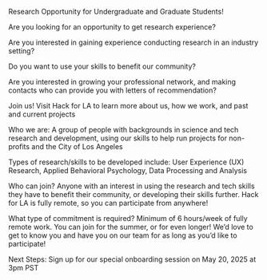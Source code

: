 Research Opportunity for Undergraduate and Graduate Students!

Are you looking for an opportunity to get research experience?

Are you interested in gaining experience conducting research in an industry setting?

Do you want to use your skills to benefit our community?

Are you interested in growing your professional network, and making contacts who can provide you with letters of recommendation?

Join us! Visit Hack for LA to learn more about us, how we work, and past and current projects

Who we are: A group of people with backgrounds in science and tech research and development, using our skills to help run projects for non-profits and the City of Los Angeles

Types of research/skills to be developed include: User Experience (UX) Research, Applied Behavioral Psychology, Data Processing and Analysis
	
Who can join? Anyone with an interest in using the research and tech skills they have to benefit their community, or developing their skills further. Hack for LA is fully remote, so you can participate from anywhere!

What type of commitment is required? Minimum of 6 hours/week of fully remote work. You can join for the summer, or for even longer! We’d love to get to know you and have you on our team for as long as you’d like to participate!

Next Steps: Sign up for our special onboarding session on May 20, 2025 at 3pm PST
